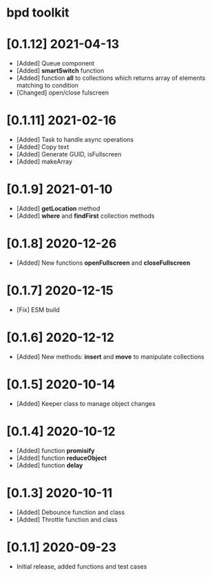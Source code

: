 # bpd toolkit
# [0.1.12] 2021-04-13
* [Added] Queue component
* [Added] **smartSwitch** function  
* [Added] function **all** to collections which returns array of elements matching to condition
* [Changed] open/close fulscreen
# [0.1.11] 2021-02-16 
* [Added] Task to handle async operations
* [Added] Copy text
* [Added] Generate GUID, isFullscreen
* [Added] makeArray
# [0.1.9] 2021-01-10
* [Added] **getLocation** method
* [Added] **where** and **findFirst** collection methods
# [0.1.8] 2020-12-26
* [Added] New functions **openFullscreen** and **closeFullscreen**
# [0.1.7] 2020-12-15
* [Fix] ESM build
# [0.1.6] 2020-12-12
* [Added] New methods: **insert** and **move** to manipulate collections
# [0.1.5] 2020-10-14
* [Added] Keeper class to manage object changes
# [0.1.4] 2020-10-12
* [Added] function **promisify**
* [Added] function **reduceObject**
* [Added] function **delay**
# [0.1.3] 2020-10-11
* [Added] Debounce function and class
* [Added] Throttle function and class
# [0.1.1] 2020-09-23
* Initial release, added functions and test cases